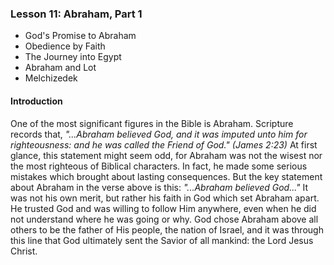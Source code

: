 ### Lesson 11: Abraham, Part 1

* God&apos;s Promise to Abraham
* Obedience by Faith
* The Journey into Egypt
* Abraham and Lot
* Melchizedek

#### Introduction

One of the most significant figures in the Bible is Abraham. Scripture records that, *&quot;...Abraham believed God, and it was imputed unto him for righteousness: and he was called the Friend of God.&quot; (James 2:23)* At first glance, this statement might seem odd, for Abraham was not the wisest nor the most righteous of Biblical characters. In fact, he made some serious mistakes which brought about lasting consequences. But the key statement about Abraham in the verse above is this: *&quot;...Abraham believed God...&quot;* It was not his own merit, but rather his faith in God which set Abraham apart. He trusted God and was willing to follow Him anywhere, even when he did not understand where he was going or why. God chose Abraham above all others to be the father of His people, the nation of Israel, and it was through this line that God ultimately sent the Savior of all mankind: the Lord Jesus Christ.
